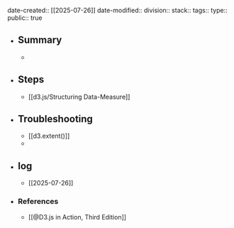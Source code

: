 date-created:: [[2025-07-26]]
date-modified::
division::
stack::
tags::
type::
public:: true

- ## Summary
	-
- ## Steps
	- [[d3.js/Structuring Data-Measure]]
- ## Troubleshooting
	- [[d3.extent()]]
	-
- ## log
	- [[2025-07-26]]
- ### References
	- [[@D3.js in Action, Third Edition]]
